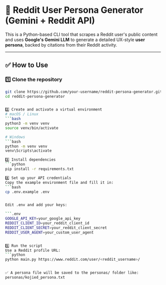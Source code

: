 # 🧠 Reddit User Persona Generator (Gemini + Reddit API)

This is a Python-based CLI tool that scrapes a Reddit user's public content and uses **Google's Gemini LLM** to generate a detailed UX-style **user persona**, backed by citations from their Reddit activity.

---

## ✅ How to Use

### 1️⃣ Clone the repository

```bash
git clone https://github.com/your-username/reddit-persona-generator.git
cd reddit-persona-generator 


2️⃣ Create and activate a virtual environment
# macOS / Linux
```bash
python3 -m venv venv
source venv/bin/activate

# Windows
```bash
python -m venv venv
venv\Scripts\activate

3️⃣ Install dependencies
```python
pip install -r requirements.txt

4️⃣ Set up your API credentials
Copy the example environment file and fill it in:
```bash
cp .env.example .env


Edit .env and add your keys:

```.env
GOOGLE_API_KEY=your_google_api_key
REDDIT_CLIENT_ID=your_reddit_client_id
REDDIT_CLIENT_SECRET=your_reddit_client_secret
REDDIT_USER_AGENT=your_custom_user_agent


5️⃣ Run the script
Use a Reddit profile URL:
```python
python main.py https://www.reddit.com/user/<reddit_username>/


✅ A persona file will be saved to the personas/ folder like:
personas/kojied_persona.txt

